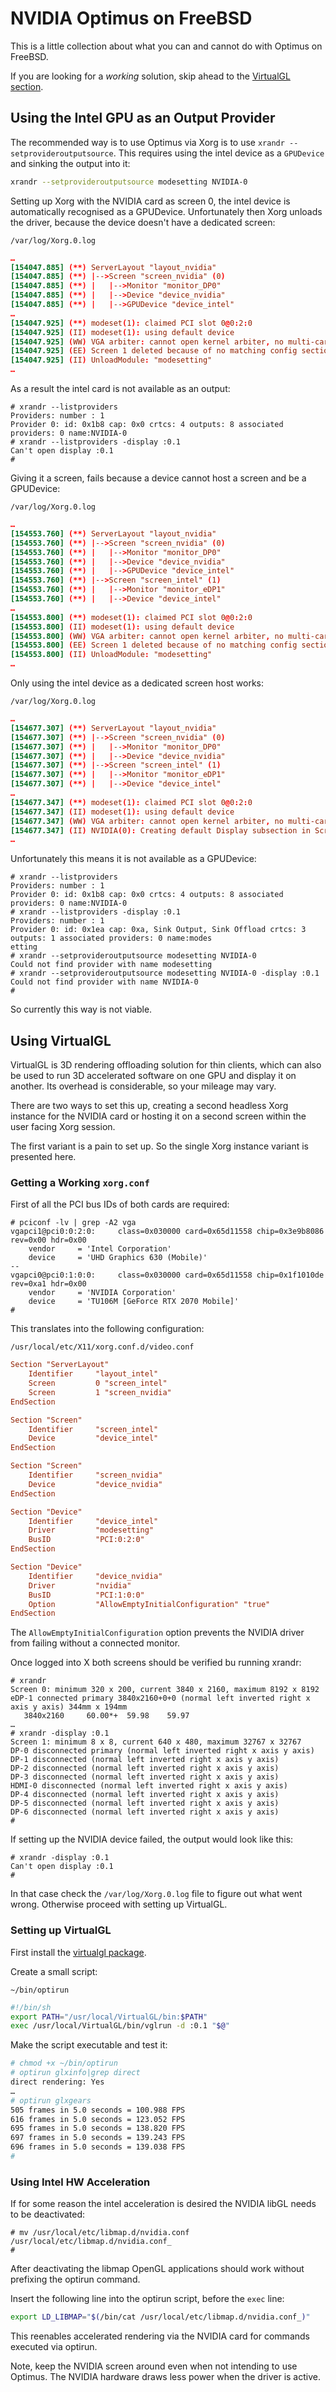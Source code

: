 NVIDIA Optimus on FreeBSD
=========================

This is a little collection about what you can and cannot do with
Optimus on FreeBSD.

If you are looking for a *working* solution, skip ahead to the
[VirtualGL section](#using-virtualgl).

Using the Intel GPU as an Output Provider
-----------------------------------------

The recommended way is to use Optimus via Xorg is to use
`xrandr --setprovideroutputsource`. This requires using the intel
device as a `GPUDevice` and sinking the output into it:

```sh
xrandr --setprovideroutputsource modesetting NVIDIA-0
```

Setting up Xorg with the NVIDIA card as screen 0, the intel device
is automatically recognised as a GPUDevice. Unfortunately then Xorg
unloads the driver, because the device doesn't have a dedicated screen:

`/var/log/Xorg.0.log`
```xorg.conf
…
[154047.885] (**) ServerLayout "layout_nvidia"
[154047.885] (**) |-->Screen "screen_nvidia" (0)
[154047.885] (**) |   |-->Monitor "monitor_DP0"
[154047.885] (**) |   |-->Device "device_nvidia"
[154047.885] (**) |   |-->GPUDevice "device_intel"
…
[154047.925] (**) modeset(1): claimed PCI slot 0@0:2:0
[154047.925] (II) modeset(1): using default device
[154047.925] (WW) VGA arbiter: cannot open kernel arbiter, no multi-card support
[154047.925] (EE) Screen 1 deleted because of no matching config section.
[154047.925] (II) UnloadModule: "modesetting"
…
```

As a result the intel card is not available as an output:

```
# xrandr --listproviders
Providers: number : 1
Provider 0: id: 0x1b8 cap: 0x0 crtcs: 4 outputs: 8 associated providers: 0 name:NVIDIA-0
# xrandr --listproviders -display :0.1
Can't open display :0.1
#
```

Giving it a screen, fails because a device cannot host a screen and
be a GPUDevice:

`/var/log/Xorg.0.log`
```xorg.conf
…
[154553.760] (**) ServerLayout "layout_nvidia"
[154553.760] (**) |-->Screen "screen_nvidia" (0)
[154553.760] (**) |   |-->Monitor "monitor_DP0"
[154553.760] (**) |   |-->Device "device_nvidia"
[154553.760] (**) |   |-->GPUDevice "device_intel"
[154553.760] (**) |-->Screen "screen_intel" (1)
[154553.760] (**) |   |-->Monitor "monitor_eDP1"
[154553.760] (**) |   |-->Device "device_intel"
…
[154553.800] (**) modeset(1): claimed PCI slot 0@0:2:0
[154553.800] (II) modeset(1): using default device
[154553.800] (WW) VGA arbiter: cannot open kernel arbiter, no multi-card support
[154553.800] (EE) Screen 1 deleted because of no matching config section.
[154553.800] (II) UnloadModule: "modesetting"
…
```

Only using the intel device as a dedicated screen host works:

`/var/log/Xorg.0.log`
```xorg.conf
…
[154677.307] (**) ServerLayout "layout_nvidia"
[154677.307] (**) |-->Screen "screen_nvidia" (0)
[154677.307] (**) |   |-->Monitor "monitor_DP0"
[154677.307] (**) |   |-->Device "device_nvidia"
[154677.307] (**) |-->Screen "screen_intel" (1)
[154677.307] (**) |   |-->Monitor "monitor_eDP1"
[154677.307] (**) |   |-->Device "device_intel"
…
[154677.347] (**) modeset(1): claimed PCI slot 0@0:2:0
[154677.347] (II) modeset(1): using default device
[154677.347] (WW) VGA arbiter: cannot open kernel arbiter, no multi-card support
[154677.347] (II) NVIDIA(0): Creating default Display subsection in Screen section
…
```

Unfortunately this means it is not available as a GPUDevice:

```
# xrandr --listproviders
Providers: number : 1
Provider 0: id: 0x1b8 cap: 0x0 crtcs: 4 outputs: 8 associated providers: 0 name:NVIDIA-0
# xrandr --listproviders -display :0.1
Providers: number : 1
Provider 0: id: 0x1ea cap: 0xa, Sink Output, Sink Offload crtcs: 3 outputs: 1 associated providers: 0 name:modes
etting
# xrandr --setprovideroutputsource modesetting NVIDIA-0
Could not find provider with name modesetting
# xrandr --setprovideroutputsource modesetting NVIDIA-0 -display :0.1
Could not find provider with name NVIDIA-0
#
```

So currently this way is not viable.

Using VirtualGL
---------------

VirtualGL is 3D rendering offloading solution for thin clients, which
can also be used to run 3D accelerated software on one GPU and display
it on another. Its overhead is considerable, so your mileage may vary.

There are two ways to set this up, creating a second headless Xorg
instance for the NVIDIA card or hosting it on a second screen within
the user facing Xorg session.

The first variant is a pain to set up. So the single Xorg instance
variant is presented here.

### Getting a Working `xorg.conf`

First of all the PCI bus IDs of both cards are required:

```
# pciconf -lv | grep -A2 vga
vgapci1@pci0:0:2:0:     class=0x030000 card=0x65d11558 chip=0x3e9b8086 rev=0x00 hdr=0x00
    vendor     = 'Intel Corporation'
    device     = 'UHD Graphics 630 (Mobile)'
--
vgapci0@pci0:1:0:0:     class=0x030000 card=0x65d11558 chip=0x1f1010de rev=0xa1 hdr=0x00
    vendor     = 'NVIDIA Corporation'
    device     = 'TU106M [GeForce RTX 2070 Mobile]'
#
```

This translates into the following configuration:

`/usr/local/etc/X11/xorg.conf.d/video.conf`
```xorg.conf
Section "ServerLayout"
	Identifier     "layout_intel"
	Screen         0 "screen_intel"
	Screen         1 "screen_nvidia"
EndSection

Section "Screen"
	Identifier     "screen_intel"
	Device         "device_intel"
EndSection

Section "Screen"
	Identifier     "screen_nvidia"
	Device         "device_nvidia"
EndSection

Section "Device"
	Identifier     "device_intel"
	Driver         "modesetting"
	BusID          "PCI:0:2:0"
EndSection

Section "Device"
	Identifier     "device_nvidia"
	Driver         "nvidia"
	BusID          "PCI:1:0:0"
	Option         "AllowEmptyInitialConfiguration" "true"
EndSection
```

The `AllowEmptyInitialConfiguration` option prevents the NVIDIA driver
from failing without a connected monitor.

Once logged into X both screens should be verified bu running xrandr:

```
# xrandr
Screen 0: minimum 320 x 200, current 3840 x 2160, maximum 8192 x 8192
eDP-1 connected primary 3840x2160+0+0 (normal left inverted right x axis y axis) 344mm x 194mm
   3840x2160     60.00*+  59.98    59.97  
…
# xrandr -display :0.1
Screen 1: minimum 8 x 8, current 640 x 480, maximum 32767 x 32767
DP-0 disconnected primary (normal left inverted right x axis y axis)
DP-1 disconnected (normal left inverted right x axis y axis)
DP-2 disconnected (normal left inverted right x axis y axis)
DP-3 disconnected (normal left inverted right x axis y axis)
HDMI-0 disconnected (normal left inverted right x axis y axis)
DP-4 disconnected (normal left inverted right x axis y axis)
DP-5 disconnected (normal left inverted right x axis y axis)
DP-6 disconnected (normal left inverted right x axis y axis)
#
```

If setting up the NVIDIA device failed, the output would look like this:

```
# xrandr -display :0.1
Can't open display :0.1
#
```

In that case check the `/var/log/Xorg.0.log` file to figure out what
went wrong. Otherwise proceed with setting up VirtualGL.

### Setting up VirtualGL

First install the
[virtualgl package](https://www.freshports.org/x11/virtualgl/).

Create a small script:

`~/bin/optirun`
```sh
#!/bin/sh
export PATH="/usr/local/VirtualGL/bin:$PATH"
exec /usr/local/VirtualGL/bin/vglrun -d :0.1 "$@"
```

Make the script executable and test it:

```sh
# chmod +x ~/bin/optirun
# optirun glxinfo|grep direct
direct rendering: Yes
…
# optirun glxgears
505 frames in 5.0 seconds = 100.988 FPS
616 frames in 5.0 seconds = 123.052 FPS
695 frames in 5.0 seconds = 138.820 FPS
697 frames in 5.0 seconds = 139.243 FPS
696 frames in 5.0 seconds = 139.038 FPS
#
```

### Using Intel HW Acceleration

If for some reason the intel acceleration is desired the NVIDIA libGL
needs to be deactivated:

```
# mv /usr/local/etc/libmap.d/nvidia.conf /usr/local/etc/libmap.d/nvidia.conf_
#
```

After deactivating the libmap OpenGL applications should work without
prefixing the optirun command.

Insert the following line into the optirun script, before the `exec`
line:
```sh
export LD_LIBMAP="$(/bin/cat /usr/local/etc/libmap.d/nvidia.conf_)"
```

This reenables accelerated rendering via the NVIDIA card for commands
executed via optirun.

Note, keep the NVIDIA screen around even when not intending to use
Optimus. The NVIDIA hardware draws less power when the driver is active.
